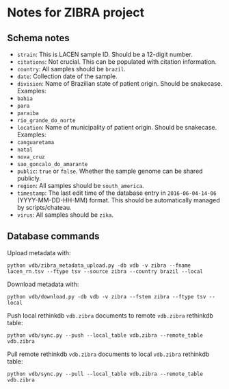 # Notes for ZIBRA project

## Schema notes

* `strain`: This is LACEN sample ID. Should be a 12-digit number.
* `citations`: Not crucial. This can be populated with citation information.
* `country`: All samples should be `brazil`.
* `date`: Collection date of the sample.
* `division`: Name of Brazilian state of patient origin. Should be snakecase. Examples:
 * `bahia`
 * `para`
 * `paraiba`
 * `rio_grande_do_norte`
* `location`: Name of municipality of patient origin. Should be snakecase. Examples:
 * `canguaretama`
 * `natal` 
 * `nova_cruz`
 * `sao_goncalo_do_amarante`
* `public`: `true` or `false`. Whether the sample genome can be shared publicly.
* `region`: All samples should be `south_america`.
* `timestamp`: The last edit time of the database entry in `2016-06-04-14-06` (YYYY-MM-DD-HH-MM) format. This should be automatically managed by scripts/chateau.
* `virus`: All samples should be `zika`.

## Database commands

Upload metadata with:

    python vdb/zibra_metadata_upload.py -db vdb -v zibra --fname lacen_rn.tsv --ftype tsv --source zibra --country brazil --local

Download metadata with:

    python vdb/download.py -db vdb -v zibra --fstem zibra --ftype tsv --local

Push local rethinkdb `vdb.zibra` documents to remote `vdb.zibra` rethinkdb table:
	
	python vdb/sync.py --push --local_table vdb.zibra --remote_table vdb.zibra
	
Pull remote rethinkdb `vdb.zibra` documents to local `vdb.zibra` rethinkdb table:

	python vdb/sync.py --pull --local_table vdb.zibra --remote_table vdb.zibra
